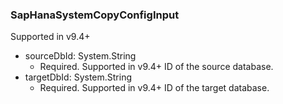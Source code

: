 ### SapHanaSystemCopyConfigInput
Supported in v9.4+

- sourceDbId: System.String
  - Required. Supported in v9.4+
ID of the source database.
- targetDbId: System.String
  - Required. Supported in v9.4+
ID of the target database.
